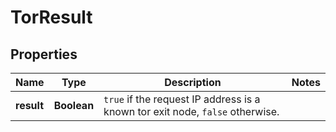 

# TorResult


## Properties

| Name | Type | Description | Notes |
|------------ | ------------- | ------------- | -------------|
|**result** | **Boolean** | `true` if the request IP address is a known tor exit node, `false` otherwise.  |  |



